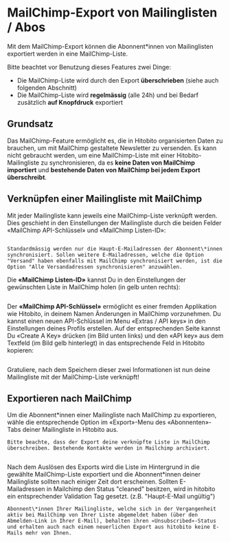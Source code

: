 # MailChimp-Export von Mailinglisten / Abos

Mit dem MailChimp-Export können die Abonnent\*innen von Mailinglisten exportiert werden in eine MailChimp-Liste.

Bitte beachtet vor Benutzung dieses Features zwei Dinge:

- Die MailChimp-Liste wird durch den Export **überschrieben** (siehe auch folgenden Abschnitt)
- Die MailChimp-Liste wird **regelmässig** (alle 24h) und bei Bedarf zusätzlich **auf Knopfdruck** exportiert

## Grundsatz

Das MailChimp-Feature ermöglicht es, die in Hitobito organisierten Daten zu brauchen, um mit MailChimp gestaltete Newsletter zu versenden. Es kann nicht gebraucht werden, um eine MailChimp-Liste mit einer Hitobito-Mailingliste zu synchronisieren, da es **keine Daten von MailChimp importiert** und **bestehende Daten von MailChimp bei jedem Export überschreibt**.

## Verknüpfen einer Mailingliste mit MailChimp

Mit jeder Mailingliste kann jeweils eine MailChimp-Liste verknüpft werden. Dies geschieht in den Einstellungen der Mailingliste durch die beiden Felder «MailChimp API-Schlüssel» und «MailChimp Listen-ID»:

```{image} mailing_lists_mailchimp_export/mailing_list_settings.png
```

```{tip}
Standardmässig werden nur die Haupt-E-Mailadressen der Abonnent\*innen synchronisiert. Sollen weitere E-Mailadressen, welche die Option "Versand" haben ebenfalls mit MailChimp synchronisiert werden, ist die Option "Alle Versandadressen synchronisieren" anzuwählen.
```

Die **«MailChimp Listen-ID»** kannst Du in den Einstellungen der gewünschten Liste in MailChimp holen (in gelb unten rechts):

```{image} mailing_lists_mailchimp_export/mailchimp_list_id.png
```

Der **«MailChimp API-Schlüssel»** ermöglicht es einer fremden Applikation wie Hitobito, in deinem Namen Änderungen in MailChimp vorzunehmen. Du kannst einen neuen API-Schlüssel im Menu «Extras / API keys» in den Einstellungen deines Profils erstellen. Auf der entsprechenden Seite kannst Du «Create A Key» drücken (im Bild unten links) und den «API key» aus dem Textfeld (im Bild gelb hinterlegt) in das entsprechende Feld in Hitobito kopieren:

```{image} mailing_lists_mailchimp_export/mailchimp_api_key.png
```

Gratuliere, nach dem Speichern dieser zwei Informationen ist nun deine Mailingliste mit der MailChimp-Liste verknüpft!

## Exportieren nach MailChimp

Um die Abonnent\*innen einer Mailingliste nach MailChimp zu exportieren, wähle die entsprechende Option im «Export»-Menu des «Abonnenten»-Tabs deiner Mailingliste in Hitobito aus.

```{caution}
Bitte beachte, dass der Export deine verknüpfte Liste in MailChimp überschreiben. Bestehende Kontakte werden in Mailchimp archiviert.
```

```{image} mailing_lists_mailchimp_export/mailing_list_export.png
```

Nach dem Auslösen des Exports wird die Liste im Hintergrund in die gewählte MailChimp-Liste exportiert und die Abonnent\*innen deiner Mailingliste sollten nach einiger Zeit dort erscheinen.
Sollten E-Mailadressen in Mailchimp den Status "cleaned" besitzen, wird in hitobito ein entsprechender Validation Tag gesetzt. (z.B. "Haupt-E-Mail ungültig")

```{hint}
Abonnent\*innen Ihrer Mailingliste, welche sich in der Vergangenheit aktiv bei MailChimp von Ihrer Liste abgemeldet haben (über den Abmelden-Link in Ihrer E-Mail), behalten ihren «Unsubscribed»-Status und erhalten auch nach einem neuerlichen Export aus hitobito keine E-Mails mehr von Ihnen.
```
